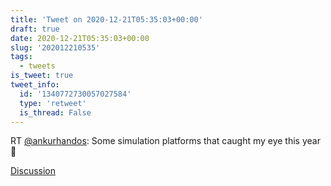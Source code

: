 ```yaml
---
title: 'Tweet on 2020-12-21T05:35:03+00:00'
draft: true
date: 2020-12-21T05:35:03+00:00
slug: '202012210535'
tags:
  - tweets
is_tweet: true
tweet_info:
  id: '1340772730057027584'
  type: 'retweet'
  is_thread: False
---
```




RT [@ankurhandos](https://x.com/ankurhandos): Some simulation platforms that caught my eye this year 🧵

[Discussion](https://x.com/sytelus/status/1340772730057027584)
